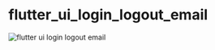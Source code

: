 # flutter_ui_login_logout_email

![flutter ui login logout email](https://user-images.githubusercontent.com/52483128/209457200-5016db85-0249-4d8a-843a-d8b3454a730d.png)
